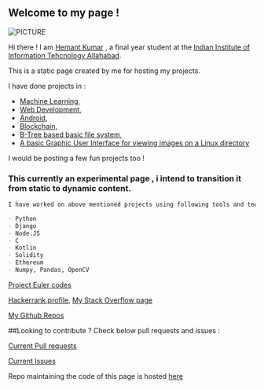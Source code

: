 ## Welcome to my page !

![PICTURE](https://media-exp1.licdn.com/dms/image/C5103AQEbeJcwmNIuvg/profile-displayphoto-shrink_200_200/0?e=1594857600&v=beta&t=FmEMiLupZB3xe9E7UJsnEV484dxZPYir5bHomgxL8lw)

Hi there ! I am [Hemant Kumar](https://www.linkedin.com/in/hemant-kumar-0a637616a/) , a final year student at the [Indian Institute of Information Tehcnology Allahabad](https://www.iiita.ac.in/). 

This is a static page created by me for hosting my projects.

I have done projects in :
 - [Machine Learning](https://github.com/hkbiet/Deep-Learning-Detection-in-Cancer-Images),
 - [Web Development](https://github.com/hkbiet/Django), 
 - [Android](https://github.com/hkbiet/Android),
 - [Blockchain](https://github.com/hkbiet/blockchain-1), 
 - [B-Tree based basic file system](https://github.com/hkbiet/Project-FileSystem),
 - [A basic Graphic User Interface for viewing images on a Linux directory](https://github.com/hkbiet/PyQt5)

I would be posting a few fun projects too !

### This currently an experimental page , i intend to transition it from static to dynamic content.

```markdown
I have worked on above mentioned projects using following tools and technologies.

- Python
- Django
- Node.JS
- C
- Kotlin
- Solidity
- Ethereum
- Numpy, Pandas, OpenCV

```
[Project Euler codes](https://github.com/hkbiet/Project-Euler-in-Python)

[Hackerrank profile](https://www.hackerrank.com/hemant_kumar29),
[My Stack Overflow page](https://stackoverflow.com/users/1793586/hemant-kumar)

[My Github Repos](https://github.com/hkbiet)

##Looking to contribute ? Check below pull requests and issues : 

[Current Pull requests](https://github.com/pulls) 

[Current Issues](https://github.com/issues)

Repo maintaining the code of this page is hosted [here](https://github.com/hkbiet/hkbiet.github.io)
